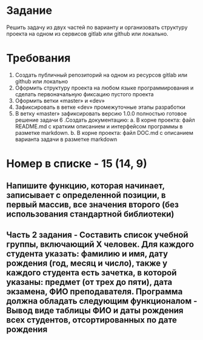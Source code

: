 # Задание
Решить задачу из двух частей по варианту и организовать структуру проекта на
одном из сервисов gitlab или github или локально.
# Требования
1. Создать публичный репозиторий на одном из ресурсов gitlab или github или локально
2. Оформить структуру проекта на любом языке программирования и сделать первоначальную фиксацию пустого проекта
3. Оформить ветки «master» и «dev»
4. Зафиксировать в ветке «dev» промежуточные этапы разработки
5. В ветку «master» зафиксировать версию 1.0.0 полностью готовое решение задачи
6 .Создать документацию:
  a. В корне проекта: файл README.md с кратким описанием и интерфейсом программы в разметке markdown.
  b. В корне проекта: файл DOC.md с описанием варианта задачи в разметке markdown
# Номер в списке - 15 (14, 9)
## Напишите функцию, которая начинает, записывает с определенной позиции, в первый массив, все значения второго (без использования стандартной библиотеки)
## Часть 2 задания - Составить список учебной группы, включающий Х человек. Для каждого студента указать: фамилию и имя, дату рождения (год, месяц и число), также у каждого студента есть зачетка, в которой указаны: предмет (от трех до пяти), дата экзамена, ФИО преподавателя. Программа должна обладать следующим функционалом - Вывод виде таблицы ФИО и даты рождения всех студентов, отсортированных по дате рождения